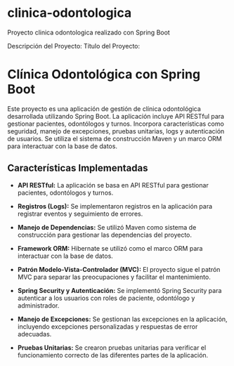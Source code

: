 # clinica-odontologica
Proyecto clinica odontologica realizado con Spring Boot

Descripción del Proyecto:
Título del Proyecto: 
# Clínica Odontológica con Spring Boot

Este proyecto es una aplicación de gestión de clínica odontológica desarrollada utilizando Spring Boot. La aplicación incluye API RESTful 
para gestionar pacientes, odontólogos y turnos. Incorpora características como seguridad, manejo de excepciones, pruebas unitarias, logs y 
autenticación de usuarios. Se utiliza el sistema de construcción Maven y un marco ORM para interactuar con la base de datos.

## Características Implementadas

- **API RESTful:** La aplicación se basa en API RESTful para gestionar pacientes, odontólogos y turnos.

- **Registros (Logs):** Se implementaron registros en la aplicación para registrar eventos y seguimiento de errores.

- **Manejo de Dependencias:** Se utilizó Maven como sistema de construcción para gestionar las dependencias del proyecto.

- **Framework ORM:** Hibernate se utilizó como el marco ORM para interactuar con la base de datos.

- **Patrón Modelo-Vista-Controlador (MVC):** El proyecto sigue el patrón MVC para separar las preocupaciones y facilitar el mantenimiento.

- **Spring Security y Autenticación:** Se implementó Spring Security para autenticar a los usuarios con roles de paciente, odontólogo y administrador.

- **Manejo de Excepciones:** Se gestionan las excepciones en la aplicación, incluyendo excepciones personalizadas y respuestas de error adecuadas.

- **Pruebas Unitarias:** Se crearon pruebas unitarias para verificar el funcionamiento correcto de las diferentes partes de la aplicación.


